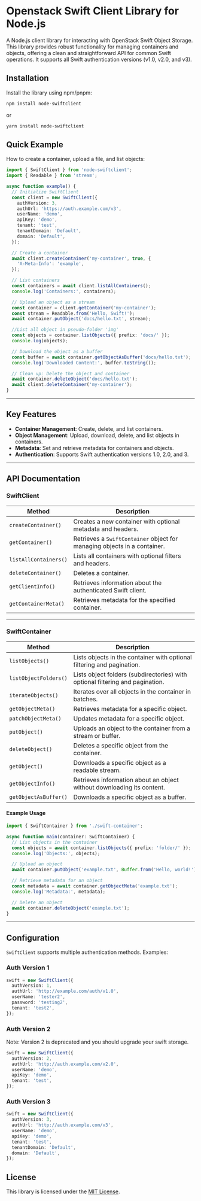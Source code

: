 # Openstack Swift Client Library for Node.js

A Node.js client library for interacting with OpenStack Swift Object Storage. This library provides robust functionality for managing containers and objects, offering a clean and straightforward API for common Swift operations.
It supports all Swift authentication versions (v1.0, v2.0, and v3).

## **Installation**

Install the library using npm/pnpm:

```bash
npm install node-swiftclient
```

or

```bash
yarn install node-swiftclient
```

## Quick Example

How to create a container, upload a file, and list objects:

```typescript
import { SwiftClient } from 'node-swiftclient';
import { Readable } from 'stream';

async function example() {
  // Initialize SwiftClient
  const client = new SwiftClient({
    authVersion: 3,
    authUrl: 'https://auth.example.com/v3',
    userName: 'demo',
    apiKey: 'demo',
    tenant: 'test',
    tenantDomain: 'Default',
    domain: 'Default',
  });

  // Create a container
  await client.createContainer('my-container', true, {
    'X-Meta-Info': 'example',
  });

  // List containers
  const containers = await client.listAllContainers();
  console.log('Containers:', containers);

  // Upload an object as a stream
  const container = client.getContainer('my-container');
  const stream = Readable.from('Hello, Swift!');
  await container.putObject('docs/hello.txt', stream);

  //List all object in pseudo-folder 'img'
  const objects = container.listObjects({ prefix: 'docs/' });
  console.log(objects);

  // Download the object as a buffer
  const buffer = await container.getObjectAsBuffer('docs/hello.txt');
  console.log('Downloaded Content:', buffer.toString());

  // Clean up: Delete the object and container
  await container.deleteObject('docs/hello.txt');
  await client.deleteContainer('my-container');
}
```

---

## Key Features

- **Container Management**: Create, delete, and list containers.
- **Object Management**: Upload, download, delete, and list objects in containers.
- **Metadata**: Set and retrieve metadata for containers and objects.
- **Authentication**: Supports Swift authentication versions 1.0, 2.0, and 3.

---

## API Documentation

### **SwiftClient**

| Method                | Description                                                              |
| --------------------- | ------------------------------------------------------------------------ |
| `createContainer()`   | Creates a new container with optional metadata and headers.              |
| `getContainer()`      | Retrieves a `SwiftContainer` object for managing objects in a container. |
| `listAllContainers()` | Lists all containers with optional filters and headers.                  |
| `deleteContainer()`   | Deletes a container.                                                     |
| `getClientInfo()`     | Retrieves information about the authenticated Swift client.              |
| `getContainerMeta()`  | Retrieves metadata for the specified container.                          |

---

### **SwiftContainer**

| Method                | Description                                                                   |
| --------------------- | ----------------------------------------------------------------------------- |
| `listObjects()`       | Lists objects in the container with optional filtering and pagination.        |
| `listObjectFolders()` | Lists object folders (subdirectories) with optional filtering and pagination. |
| `iterateObjects()`    | Iterates over all objects in the container in batches.                        |
| `getObjectMeta()`     | Retrieves metadata for a specific object.                                     |
| `patchObjectMeta()`   | Updates metadata for a specific object.                                       |
| `putObject()`         | Uploads an object to the container from a stream or buffer.                   |
| `deleteObject()`      | Deletes a specific object from the container.                                 |
| `getObject()`         | Downloads a specific object as a readable stream.                             |
| `getObjectInfo()`     | Retrieves information about an object without downloading its content.        |
| `getObjectAsBuffer()` | Downloads a specific object as a buffer.                                      |

#### Example Usage

```typescript
import { SwiftContainer } from './swift-container';

async function main(container: SwiftContainer) {
  // List objects in the container
  const objects = await container.listObjects({ prefix: 'folder/' });
  console.log('Objects:', objects);

  // Upload an object
  await container.putObject('example.txt', Buffer.from('Hello, world!'));

  // Retrieve metadata for an object
  const metadata = await container.getObjectMeta('example.txt');
  console.log('Metadata:', metadata);

  // Delete an object
  await container.deleteObject('example.txt');
}
```

---

## Configuration

`SwiftClient` supports multiple authentication methods. Examples:

### Auth Version 1

```typescript
swift = new SwiftClient({
  authVersion: 1,
  authUrl: 'http://example.com/auth/v1.0',
  userName: 'tester2',
  password: 'testing2',
  tenant: 'test2',
});
```

### Auth Version 2

Note: Version 2 is deprecated and you should upgrade your swift storage.

```typescript
swift = new SwiftClient({
  authVersion: 2,
  authUrl: 'http://auth.example.com/v2.0',
  userName: 'demo',
  apiKey: 'demo',
  tenant: 'test',
});
```

### Auth Version 3

```typescript
swift = new SwiftClient({
  authVersion: 3,
  authUrl: 'http://auth.example.com/v3',
  userName: 'demo',
  apiKey: 'demo',
  tenant: 'test',
  tenantDomain: 'Default',
  domain: 'Default',
});
```

## License

This library is licensed under the [MIT License](LICENSE).
